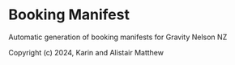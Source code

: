 # Booking Manifest

Automatic generation of booking manifests for Gravity Nelson NZ

Copyright (c) 2024, Karin and Alistair Matthew
